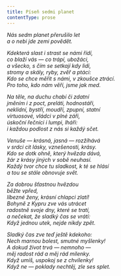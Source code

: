 ```yaml
---
title: Píseň sedmi planet
contentType: prose
---
```


_Nás sedm planet přerušilo let  
a o nebi jde zemi povědět._

_Kdekterá slast i strast se námi řídí,  
co blaží vás — co trápí, ubožáci,  
a všecko, s čím se setkají kdy lidi,  
stromy a skály, ryby, zvěř a ptáci:  
Kdo se chce měřit s námi, v zkoušce ztrácí.  
Pro toho, kdo nám věří, jsme jak med._

_Na těle, na duchu chabí či zdatní  
jměním i z poct, preláti, hodnostáři,  
neklidní, bystří, moudří, zpupní, statní  
virtuosové, vládci v plné záři,  
úskoční řečníci i lumpi, lháři:  
i každou podlost z nás si každý sčet._

_Venuše — krásná, jasná — rozžíhává  
v srdci cit lásky, vznešenosti, krásy.  
Kdo se dotk ohně, který hvězda dává,  
žár z krásy jiných v sobě neuhasí.  
Každý tvor chce tu sladkost, k té se hlásí  
a tou se stále obnovuje svět._

_Za dobrou šťastnou hvězdou  
běžte vpřed,  
líbezné ženy, krásní chlapci zlatí!  
Bohyně z Kypru zve vás utrácet  
radostně svoje dny, které se tratí,  
a nečekat, že sladký čas se vrátí:  
Když jednou utek, nejde nikdy zpět._

_Sladký čas zve teď ještě kdekoho:  
Nech marnou bolest, smutné myšlenky!  
A dokud život trvá — nemnoho —  
měj radost rád a měj rád milenky.  
Když umíš, uspokoj se z chvilenky!  
Když ne — poklady nechtěj, zle ses splet._
